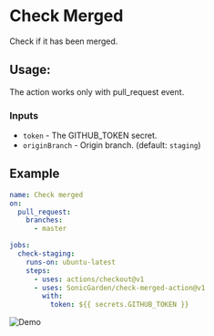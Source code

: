 # Check Merged

Check if it has been merged.

## Usage:

The action works only with pull_request event.

### Inputs

- `token` - The GITHUB_TOKEN secret.
- `originBranch` - Origin branch. (default: `staging`)

## Example

```yaml
name: Check merged
on:
  pull_request:
    branches:
      - master

jobs:
  check-staging:
    runs-on: ubuntu-latest
    steps:
      - uses: actions/checkout@v1
      - uses: SonicGarden/check-merged-action@v1
        with:
          token: ${{ secrets.GITHUB_TOKEN }}
```

![Demo](https://i.gyazo.com/d278717f8a085782c7e0f3056625954f.png)
